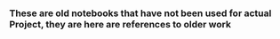 ### These are old notebooks that have not been used for actual Project, they are here are references to older work 
